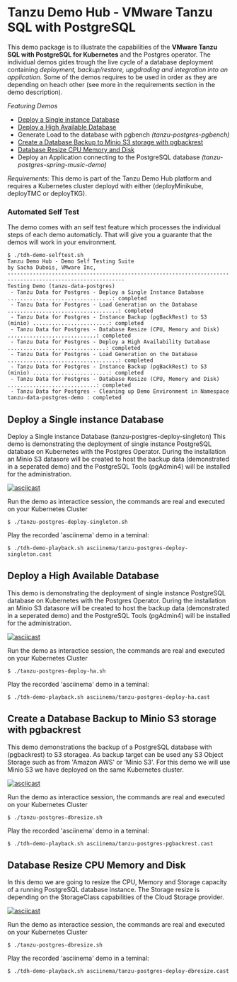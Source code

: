 # Tanzu Demo Hub - VMware Tanzu SQL with PostgreSQL

This demo package is to illustrate the capabilities of the **VMware Tanzu SQL with PostgreSQL for Kubernetes** and the Postgres operator. The individual demos gides trough the live cycle of a database deployment containing *deployment, backup/restore, upgdrading and integration into an application*. Some of the demos requires to be used in order as they are depending on heach other (see more in the requirements section in the demo description). 

*Featuring Demos*
- [Deploy a Single instance Database](#deploy-a-Single-instance-Database)
- [Deploy a High Available Database](#deploy-a-high-available-database)
- Generate Load to the database with pgbench *(tanzu-postgres-pgbench)*
- [Create a Database Backup to Minio S3 storage with pgbackrest](create-a-database-backup-to-minio-s3-storage-with-pgbackrest)
- [Database Resize CPU Memory and Disk](#database-resize-cpu-Memory-and-disk)
- Deploy an Application connecting to the PostgreSQL database *(tanzu-postgres-spring-music-demo)*


*Requirements:* This demo is part of the Tanzu Demo Hub platform and requires a Kubernetes cluster deployd with either (deployMinikube, deployTMC or deployTKG). 

### Automated Self Test
The demo comes with an self test feature which processes the individual steps of each demo automaticly. That will give you a guarante  that the demos will work in your environment.
```
$ ./tdh-demo-selftest.sh
Tanzu Demo Hub - Demo Self Testing Suite
by Sacha Dubois, VMware Inc,
-----------------------------------------------------------------------------------------------------------
Testing Demo (tanzu-data-postgres)
 - Tanzu Data for Postgres - Deploy a Single Instance Database .................................: completed
 - Tanzu Data for Postgres - Load Generation on the Database ...................................: completed
 - Tanzu Data for Postgres - Instance Backup (pgBackRest) to S3 (minio) ........................: completed
 - Tanzu Data for Postgres - Database Resize (CPU, Memory and Disk) ............................: completed
 - Tanzu Data for Postgres - Deploy a High Availability Database ...............................: completed
 - Tanzu Data for Postgres - Load Generation on the Database ...................................: completed
 - Tanzu Data for Postgres - Instance Backup (pgBackRest) to S3 (minio) ........................: completed
 - Tanzu Data for Postgres - Database Resize (CPU, Memory and Disk) ............................: completed
 - Tanzu Data for Postgres - Cleaning up Demo Environment in Namespace tanzu-data-postgres-demo : completed
```

## Deploy a Single instance Database
Deploy a Single instance Database (tanzu-postgres-deploy-singleton)
This demo is demonstrating the deployment of single instance PostgreSQL database on Kubernetes with the Postgres Operator. During the installation an Minio S3 datasore will be created to host the backup data (demonstrated in a seperated demo) and the PostgreSQL Tools (pgAdmin4) will be installed for the administration. 

[![asciicast](https://asciinema.org/a/IgerhydQM91apIPEI7dTRA2xl.png)](https://asciinema.org/a/IgerhydQM91apIPEI7dTRA2xl)

Run the demo as interactice session, the commands are real and executed on your Kubernetes Cluster
```
$ ./tanzu-postgres-deploy-singleton.sh
```

Play the recorded 'asciinema' demo in a teminal:
```
$ ./tdh-demo-playback.sh asciinema/tanzu-postgres-deploy-singleton.cast
```

## Deploy a High Available Database
This demo is demonstrating the deployment of single instance PostgreSQL database on Kubernetes with the Postgres Operator. During the installation an Minio S3 datasore will be created to
 host the backup data (demonstrated in a seperated demo) and the PostgreSQL Tools (pgAdmin4) will be installed for the administration. 

[![asciicast](https://asciinema.org/a/5aET6ekFMllThGPAVHJtzwH2P.png)](https://asciinema.org/a/5aET6ekFMllThGPAVHJtzwH2P)

Run the demo as interactice session, the commands are real and executed on your Kubernetes Cluster
```
$ ./tanzu-postgres-deploy-ha.sh
```

Play the recorded 'asciinema' demo in a teminal:
```
$ ./tdh-demo-playback.sh asciinema/tanzu-postgres-deploy-ha.cast
```

## Create a Database Backup to Minio S3 storage with pgbackrest
This demo demonstrations the backup of a PostgreSQL database with (pgbackrest) to S3 storagea. As backup target can be used any S3 Object Storage such as from 'Amazon AWS' or 'Minio S3'. For this demo we will use Minio S3 we have deployed on the same Kubernetes cluster.

[![asciicast](https://asciinema.org/a/kuIhu8OOvVU2HXuScOhvSEFdW.png)](https://asciinema.org/a/kuIhu8OOvVU2HXuScOhvSEFdW)

Run the demo as interactice session, the commands are real and executed on your Kubernetes Cluster
```
$ ./tanzu-postgres-dbresize.sh
```

Play the recorded 'asciinema' demo in a teminal:
```
$ ./tdh-demo-playback.sh asciinema/tanzu-postgres-pgbackrest.cast
```

## Database Resize CPU Memory and Disk
In this demo we are going to resize the CPU, Memory and Storage capacity of a running PostgreSQL database instance. The Storage resize is depending on the StorageClass capabilities of the Cloud Storage provider. 

[![asciicast](https://asciinema.org/a/UUVG31qu2ttBNTK2rVujEySr6.png)](https://asciinema.org/a/UUVG31qu2ttBNTK2rVujEySr6)

Run the demo as interactice session, the commands are real and executed on your Kubernetes Cluster
```
$ ./tanzu-postgres-dbresize.sh
```

Play the recorded 'asciinema' demo in a teminal:
```
$ ./tdh-demo-playback.sh asciinema/tanzu-postgres-deploy-dbresize.cast
```




